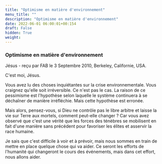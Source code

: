 ```yaml
---
title: "Optimisme en matière d'environnement"
menu_title: ""
description: "Optimisme en matière d'environnement"
date: 2022-06-01 06:00:01+00:154
draft: False
hidden: True
weight:
---
```

### Optimisme en matière d'environnement

Jésus - reçu par FAB le 3 Septembre 2010, Berkeley, Californie, USA.

C'est moi, Jésus.

Vous avez lu des choses inquiétantes sur la crise environnementale. Vous craignez qu'elle soit irréversible. Ce n'est pas le cas. La raison de ce pessimisme est l'hypothèse selon laquelle le système continuera à se déchaîner de manière irréfléchie. Mais cette hypothèse est erronée.

Mais alors, pensez-vous, si Dieu ne contrôle pas le libre arbitre et laisse la vie sur Terre aux mortels, comment peut-elle changer ? Car vous avez observé que c'est une vérité que les forces des ténèbres se mobilisent en fait d'une manière sans précédent pour favoriser les élites et asservir la race humaine.

Je sais que c'est difficile à voir et à prévoir, mais nous sommes en train de mettre en place quelque chose qui va aider. Ce seront les efforts de l'humanité qui changeront le cours des événements, mais dans cet effort, nous allons aider.